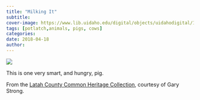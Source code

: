 ```yaml
---
title: "Milking It"
subtitle: 
cover-image: https://www.lib.uidaho.edu/digital/objects/uidahodigital/173075734222.jpg
tags: [potlatch,animals, pigs, cows]
categories: 
date: 2018-04-18
author: 
---
```


<p><img class="img-fluid" class="img-fluid" class="img-fluid"  src="https://www.lib.uidaho.edu/digital/objects/uidahodigital/173075734222.jpg" /></p>
<div class="">
 <p>This is one very smart, and hungry, pig. </p>
 <p>From the <a href="https://www.lib.uidaho.edu/digital/lcheritage/index.html" target="_blank">Latah County Common Heritage Collection</a>, courtesy of Gary Strong. </p> 
</div>
